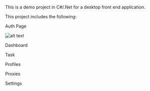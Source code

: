 This is a demo project in C#/.Net for a desktop front end application.

This project includes the following:

Auth Page

![alt text](https://media.discordapp.net/attachments/997170800467644480/1130417394553213019/Auth.JPG)

Dashboard

Task

Profiles

Proxies

Settings